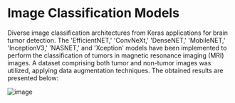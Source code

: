 # Image Classification Models
Diverse image classification architectures from Keras applications for brain tumor detection.
The 'EfficientNET,' 'ConvNeXt,' 'DenseNET,' 'MobileNET,' 'InceptionV3,' 'NASNET,' and 'Xception' models have been implemented to perform the classification of tumors in magnetic resonance imaging (MRI) images. A dataset comprising both tumor and non-tumor images was utilized, applying data augmentation techniques. The obtained results are presented below:

![image](https://github.com/reisguilherme/ImageClassificationModels/assets/91914800/12c35a0f-6e5b-44b7-8510-435299b2e707)
